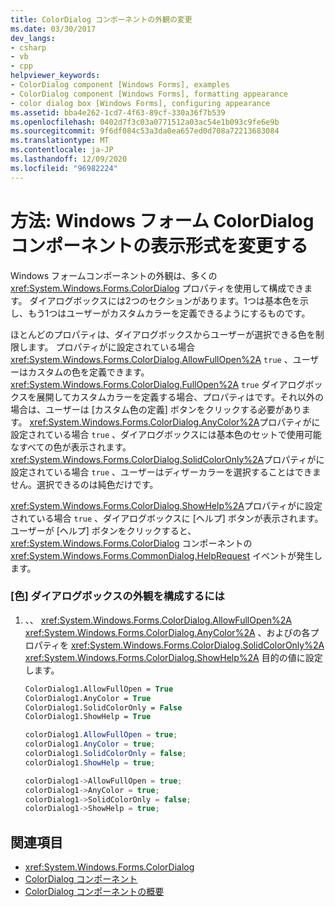 ```yaml
---
title: ColorDialog コンポーネントの外観の変更
ms.date: 03/30/2017
dev_langs:
- csharp
- vb
- cpp
helpviewer_keywords:
- ColorDialog component [Windows Forms], examples
- ColorDialog component [Windows Forms], formatting appearance
- color dialog box [Windows Forms], configuring appearance
ms.assetid: bba4e262-1cd7-4f63-89cf-330a36f7b539
ms.openlocfilehash: 0402d7f3c03a0771512a03ac54e1b093c9fe6e9b
ms.sourcegitcommit: 9f6df084c53a3da0ea657ed0d708a72213683084
ms.translationtype: MT
ms.contentlocale: ja-JP
ms.lasthandoff: 12/09/2020
ms.locfileid: "96982224"
---
```

# <a name="how-to-change-the-appearance-of-the-windows-forms-colordialog-component"></a>方法: Windows フォーム ColorDialog コンポーネントの表示形式を変更する
Windows フォームコンポーネントの外観は、多くの <xref:System.Windows.Forms.ColorDialog> プロパティを使用して構成できます。 ダイアログボックスには2つのセクションがあります。1つは基本色を示し、もう1つはユーザーがカスタムカラーを定義できるようにするものです。  
  
 ほとんどのプロパティは、ダイアログボックスからユーザーが選択できる色を制限します。 プロパティがに設定されている場合 <xref:System.Windows.Forms.ColorDialog.AllowFullOpen%2A> `true` 、ユーザーはカスタムの色を定義できます。 <xref:System.Windows.Forms.ColorDialog.FullOpen%2A> `true` ダイアログボックスを展開してカスタムカラーを定義する場合、プロパティはです。それ以外の場合は、ユーザーは [カスタム色の定義] ボタンをクリックする必要があります。 <xref:System.Windows.Forms.ColorDialog.AnyColor%2A>プロパティがに設定されている場合 `true` 、ダイアログボックスには基本色のセットで使用可能なすべての色が表示されます。 <xref:System.Windows.Forms.ColorDialog.SolidColorOnly%2A>プロパティがに設定されている場合 `true` 、ユーザーはディザーカラーを選択することはできません。選択できるのは純色だけです。  
  
 <xref:System.Windows.Forms.ColorDialog.ShowHelp%2A>プロパティがに設定されている場合 `true` 、ダイアログボックスに [ヘルプ] ボタンが表示されます。 ユーザーが [ヘルプ] ボタンをクリックすると、 <xref:System.Windows.Forms.ColorDialog> コンポーネントの <xref:System.Windows.Forms.CommonDialog.HelpRequest> イベントが発生します。  
  
### <a name="to-configure-the-appearance-of-the-color-dialog-box"></a>[色] ダイアログボックスの外観を構成するには  
  
1. 、、 <xref:System.Windows.Forms.ColorDialog.AllowFullOpen%2A> <xref:System.Windows.Forms.ColorDialog.AnyColor%2A> 、およびの各プロパティを <xref:System.Windows.Forms.ColorDialog.SolidColorOnly%2A> <xref:System.Windows.Forms.ColorDialog.ShowHelp%2A> 目的の値に設定します。  
  
    ```vb  
    ColorDialog1.AllowFullOpen = True  
    ColorDialog1.AnyColor = True  
    ColorDialog1.SolidColorOnly = False  
    ColorDialog1.ShowHelp = True  
    ```  
  
    ```csharp  
    colorDialog1.AllowFullOpen = true;  
    colorDialog1.AnyColor = true;  
    colorDialog1.SolidColorOnly = false;  
    colorDialog1.ShowHelp = true;  
    ```  
  
    ```cpp  
    colorDialog1->AllowFullOpen = true;  
    colorDialog1->AnyColor = true;  
    colorDialog1->SolidColorOnly = false;  
    colorDialog1->ShowHelp = true;  
    ```  
  
## <a name="see-also"></a>関連項目

- <xref:System.Windows.Forms.ColorDialog>
- [ColorDialog コンポーネント](colordialog-component-windows-forms.md)
- [ColorDialog コンポーネントの概要](colordialog-component-overview-windows-forms.md)
